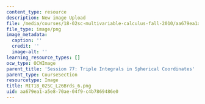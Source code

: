 ```yaml
---
content_type: resource
description: New image Upload
file: /media/courses/18-02sc-multivariable-calculus-fall-2010/aa679ea1a5e870ae04f9c4b7869486e0_MIT18_02SC_L26Brds_6.png
file_type: image/png
image_metadata:
  caption: ''
  credit: ''
  image-alt: ''
learning_resource_types: []
ocw_type: OCWImage
parent_title: 'Session 77: Triple Integrals in Spherical Coordinates'
parent_type: CourseSection
resourcetype: Image
title: MIT18_02SC_L26Brds_6.png
uid: aa679ea1-a5e8-70ae-04f9-c4b7869486e0
---
```

